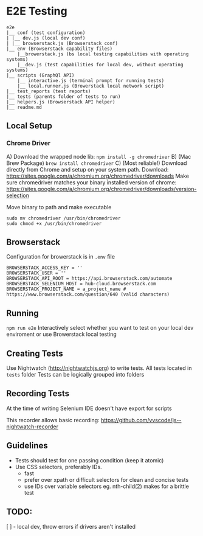 # E2E Testing

```
e2e
|__ conf (test configuration)
| |__ dev.js (local dev conf)
| |__ browserstack.js (Browserstack conf)
|__ env (Browserstack capability files)
    |__browerstack.js (bs local testing capabilities with operating systems)
    |__dev.js (test capabilities for local dev, without operating systems)
|__ scripts (GraphQl API)
    |__ interactive.js (terminal prompt for running tests)
    |__ local.runner.js (Browerstack local network script)
|__ test_reports (test reports)
|__ tests (parents folder of tests to run)
|__ helpers.js (Browserstack API helper)
|__ readme.md
```

## Local Setup

### Chrome Driver

A) Download the wrapped node lib: `npm install -g chromedriver`
B) (Mac Brew Package) `brew install chromedriver`
C) (Most reliable!) Download directly from Chrome and setup on your system path.
Download: https://sites.google.com/a/chromium.org/chromedriver/downloads
Make sure chromedriver matches your binary installed version of chrome:
https://sites.google.com/a/chromium.org/chromedriver/downloads/version-selection

Move binary to path and make executable

```
sudo mv chromedriver /usr/bin/chromedriver
sudo chmod +x /usr/bin/chromedriver
```

## Browserstack

Configuration for browerstack is in `.env` file

```
BROWSERSTACK_ACCESS_KEY = ''
BROWSERSTACK_USER = ''
BROWSERSTACK_API_ROOT = https://api.browserstack.com/automate
BROWSERSTACK_SELENIUM_HOST = hub-cloud.browserstack.com
BROWSERSTACK_PROJECT_NAME = a_project_name # https://www.browserstack.com/question/640 (valid characters)
```

## Running

`npm run e2e`
Interactively select whether you want to test on your local dev enviroment or use Browerstack local testing

## Creating Tests

Use Nightwatch (http://nightwatchjs.org) to write tests.
All tests located in `tests` folder
Tests can be logically grouped into folders

## Recording Tests

At the time of writing Selenium IDE doesn't have export for scripts

This recorder allows basic recording: https://github.com/vvscode/js--nightwatch-recorder

## Guidelines

- Tests should test for one passing condition (keep it atomic)
- Use CSS selectors, preferably IDs.
  - fast
  - prefer over xpath or difficult selectors for clean and concise tests
  - use IDs over variable selectors eg. nth-child(2) makes for a brittle test

## TODO:

[ ] - local dev, throw errors if drivers aren't installed
